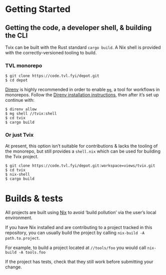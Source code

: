 # Getting Started

## Getting the code, a developer shell, & building the CLI

Tvix can be built with the Rust standard `cargo build`. A Nix shell is provided
with the correctly-versioned tooling to build.

### TVL monorepo

```console
$ git clone https://code.tvl.fyi/depot.git
$ cd depot
```

[Direnv][] is highly recommended in order to enable [`mg`][mg], a tool for
workflows in monorepos. Follow the [Direnv installation
instructions][direnv-inst], then after it’s set up continue with:

```console
$ direnv allow
$ mg shell //tvix:shell
$ cd tvix
$ cargo build
```

### Or just Tvix

At present, this option isn’t suitable for contributions & lacks the tooling of
the monorepo, but still provides a `shell.nix` which can be used for building
the Tvix project.

```console
$ git clone https://code.tvl.fyi/depot.git:workspace=views/tvix.git
$ cd tvix
$ nix-shell
$ cargo build
```


# Builds & tests

All projects are built using [Nix][] to avoid ‘build pollution’ via the user’s
local environment.

If you have Nix installed and are contributing to a project tracked in this
repository, you can usually build the project by calling `nix-build -A
path.to.project`.

For example, to build a project located at `//tools/foo` you would call
`nix-build -A tools.foo`

If the project has tests, check that they still work before submitting your
change.


[Direnv]: https://direnv.net
[direnv-inst]: https://direnv.net/docs/installation.html
[Nix]: https://nixos.org/nix/
[mg]: https://code.tvl.fyi/tree/tools/magrathea
